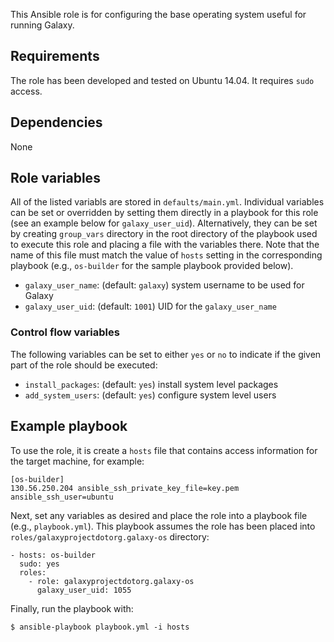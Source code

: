 This Ansible role is for configuring the base operating system useful for
running Galaxy.

Requirements
------------
The role has been developed and tested on Ubuntu 14.04. It requires `sudo` access.

Dependencies
------------
None

Role variables
--------------
All of the listed variabls are stored in `defaults/main.yml`. Individual variables
can be set or overridden by setting them directly in a playbook for this role
(see an example below for `galaxy_user_uid`). Alternatively, they can be set by
creating `group_vars` directory in the root directory of the playbook used to
execute this role and placing a file with the variables there. Note that the
name of this file must match the value of `hosts` setting in the corresponding
playbook (e.g., `os-builder` for the sample playbook provided below).

 - `galaxy_user_name`: (default: `galaxy`) system username to be used for
    Galaxy
 - `galaxy_user_uid`: (default: `1001`) UID for the `galaxy_user_name`

### Control flow variables ###
The following variables can be set to either `yes` or `no` to indicate if the
given part of the role should be executed:
 - `install_packages`: (default: `yes`) install system level packages
 - `add_system_users`: (default: `yes`) configure system level users

Example playbook
----------------
To use the role, it is create a `hosts` file that contains access information
for the target machine, for example:

    [os-builder]
    130.56.250.204 ansible_ssh_private_key_file=key.pem ansible_ssh_user=ubuntu

Next, set any variables as desired and place the role into a playbook file
(e.g., `playbook.yml`). This playbook assumes the role has been placed into
`roles/galaxyprojectdotorg.galaxy-os` directory:

    - hosts: os-builder
      sudo: yes
      roles:
        - role: galaxyprojectdotorg.galaxy-os
          galaxy_user_uid: 1055

Finally, run the playbook with:

    $ ansible-playbook playbook.yml -i hosts
